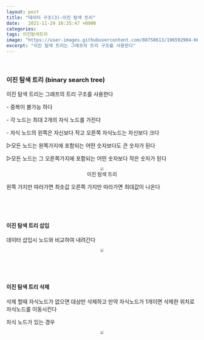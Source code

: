 ```yaml
---
layout: post
title: "데이터 구조(3)-이진 탐색 트리"
date:   2021-11-29 16:35:47 +0900
categories:
tags: 이진탐색트리
image: "https://user-images.githubusercontent.com/80758613/196592904-6625649c-b229-4385-8318-9c478d2802a2.png"
excerpt: "이진 탐색 트리는 그래프의 트리 구조를 사용한다"
---
```


﻿﻿

### **이진 탐색 트리 (binary search tree)**

이진 탐색 트리는 그래프의 트리 구조를 사용한다

\- 중복이 불가능 하다

\- 각 노드는 최대 2개의 자식 노드를 가진다

\- 자식 노드의 왼쪽은 자신보다 작고 오른쪽 자식노드는 자신보다 크다

▷모든 노드는 왼쪽가지에 포함되는 어떤 숫자보다도 큰 숫자가 된다

▷모든 노드는 그 오른쪽가지에 포함되는 어떤 숫자보다 작은 숫자가 된다

<center>
<img src="https://user-images.githubusercontent.com/80758613/196592904-6625649c-b229-4385-8318-9c478d2802a2.png" style="zoom:50%;">
</center>			
<center><font size = "2em">이진 탐색 트리</font></center>

﻿왼쪽 가지만 따라가면 최솟값 오른쪽 가지만 따라가면 최대값이 나온다

&nbsp;

﻿

#### **이진 탐색 트리 삽입**

데이터 삽입시 노드와 비교하여 내려간다

<center>
<img src="https://user-images.githubusercontent.com/80758613/196592807-30797b86-507e-4e2c-8af2-ec11c3ef1bb6.png" style="zoom:50%;">
</center>

&nbsp;

&nbsp;

#### **이진 탐색 트리 삭제**

삭제 할때 자식노드가 없으면 대상만 삭제하고 만약 자식노드가 1개이면 삭제한 위치로 자식노드를 이동시킨다

자식 노드가 있는 경우

<center>
<img src="https://user-images.githubusercontent.com/80758613/196592096-2a792226-ea84-4a6f-a7cc-fd6fa8c2f203.png" style="zoom:50%;">
</center>


​				
​				
​						
​				
​			
​		

﻿​